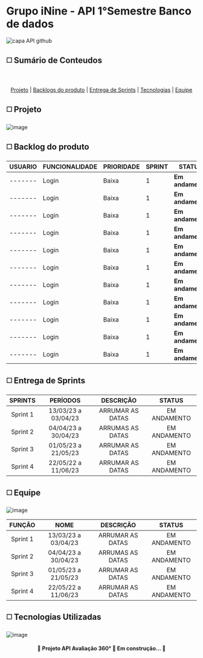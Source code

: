 # Grupo iNine - API 1°Semestre Banco de dados

![capa API github](https://user-images.githubusercontent.com/117841950/227275316-458a96da-ec44-48c8-9f25-ff84fe01f39f.png)

##  :white_medium_square: Sumário de Conteudos 
<br id="topo">
<p align="center">
    <a href="#sobre">Projeto</a>  |
    <a href="#backlogs">Backlogs do produto</a>  |
    <a href="#entrega">Entrega de Sprints</a>  |
    <a href="#tecnologias">Tecnologias</a>  |
    <a href="#equipe">Equipe</a>
</p>

<span id="sobre">
  
##  :white_medium_square: Projeto
![image](https://user-images.githubusercontent.com/117841950/227311492-1cd27ad9-9c6b-43ba-8ff0-8df8f892f3df.png)

<span id="backlogs">
  
##  :white_medium_square: Backlog do produto

| **USUARIO** |  **FUNCIONALIDADE**  | **PRIORIDADE** | **SPRINT** | **STATUS** |
|-----------------------|-------------------------|---------------------|----------------|-------------------------|
| ------- | Login | Baixa | 1 | **Em andamento** |
| ------- | Login | Baixa | 1 | **Em andamento** |
| ------- | Login | Baixa | 1 | **Em andamento** |
| ------- | Login | Baixa | 1 | **Em andamento** |
| ------- | Login | Baixa | 1 | **Em andamento** |
| ------- | Login | Baixa | 1 | **Em andamento** |
| ------- | Login | Baixa | 1 | **Em andamento** |
| ------- | Login | Baixa | 1 | **Em andamento** |
| ------- | Login | Baixa | 1 | **Em andamento** |
| ------- | Login | Baixa | 1 | **Em andamento** |
| ------- | Login | Baixa | 1 | **Em andamento** |

<span id="Entrega">

##  :white_medium_square: Entrega de Sprints

| SPRINTS | PERÍODOS | DESCRIÇÃO | STATUS |
|:-------:|:-----:|:---------:|:------:|
| Sprint 1 | 13/03/23 a 03/04/23 | ARRUMAR AS DATAS | EM ANDAMENTO |
| Sprint 2 | 04/04/23 a 30/04/23 | ARRUMAS AS DATAS | EM ANDAMENTO |
| Sprint 3 | 01/05/23 a 21/05/23 | ARRUMAR AS DATAS | EM ANDAMENTO |
| Sprint 4 | 22/05/22 a 11/06/23 | ARRUMAR AS DATAS | EM ANDAMENTO |

<span id="equipe">

##  :white_medium_square: Equipe
    
![image](https://user-images.githubusercontent.com/127276103/228319395-4f63ed1b-feea-4943-beb2-854fc850385c.png)



| FUNÇÃO | NOME | DESCRIÇÃO | STATUS |
|:-------:|:-----:|:---------:|:------:|
| Sprint 1 | 13/03/23 a 03/04/23 | ARRUMAR AS DATAS | EM ANDAMENTO |
| Sprint 2 | 04/04/23 a 30/04/23 | ARRUMAS AS DATAS | EM ANDAMENTO |
| Sprint 3 | 01/05/23 a 21/05/23 | ARRUMAR AS DATAS | EM ANDAMENTO |
| Sprint 4 | 22/05/22 a 11/06/23 | ARRUMAR AS DATAS | EM ANDAMENTO |


<span id="Tecnologias">
    
##  :white_medium_square: Tecnologias Utilizadas
    
![image](https://user-images.githubusercontent.com/117841950/227992672-e092c2c3-a455-4c97-a6bc-3e420b92ff4d.png)
    


    





<h4 align = "center">
    🚧 Projeto API Avaliação 360° 🚀 Em construção... 🚧
</h4>
